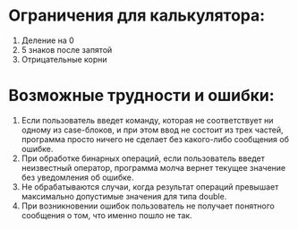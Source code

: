 # Ограничения для калькулятора:
1. Деление на 0
2. 5 знаков после запятой
3. Отрицательные корни

# Возможные трудности и ошибки:
1. Если пользователь введет команду, которая не соответствует ни одному из case-блоков, и при этом ввод не состоит из трех частей, программа просто ничего не сделает без какого-либо сообщения об ошибке.
2. При обработке бинарных операций, если пользователь введет неизвестный оператор, программа молча вернет текущее значение без уведомления об ошибке.
3. Не обрабатываются случаи, когда результат операций превышает максимально допустимые значения для типа double.
4. При возникновении ошибок пользователь не получает понятного сообщения о том, что именно пошло не так.
